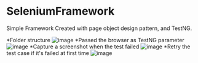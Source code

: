# SeleniumFramework
Simple Framework Created with page object design pattern, and TestNG.

*Folder structure 
![image](https://github.com/Kulshanperera/SeleniumFramework/assets/47887463/636362a2-422c-4473-a515-d348c33b089b)
*Passed the browser as TestNG parameter
![image](https://github.com/Kulshanperera/SeleniumFramework/assets/47887463/545cc427-c9b0-42e0-aa34-b0a997fc01c9)
*Capture a screenshot when the test failed
![image](https://github.com/Kulshanperera/SeleniumFramework/assets/47887463/83767fdd-3405-4253-a29b-79ff4a99e8d0)
*Retry the test case if it's failed at first time
![image](https://github.com/Kulshanperera/SeleniumFramework/assets/47887463/672bef00-e396-4012-aacb-71626cfa2bb6)





